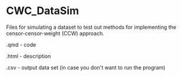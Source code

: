 # CWC_DataSim

Files for simulating a dataset to test out methods for implementing the censor-censor-weight (CCW) approach. 

.qmd - code 

.html - description 

.csv - output data set (in case you don't want to run the program) 
